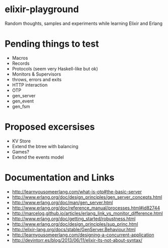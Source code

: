 elixir-playground
=================

Random thoughts, samples and experiments while learning Elixir and Erlang

Pending things to test
=========================
 * Macros  
 * Records
 * Protocols (seem very Haskell-like but ok) 
 * Monitors & Supervisors
 * throws, errors and exits
 * HTTP interaction
 * OTP
  * gen_server
  * gen_event
  * gen_fsm
  

Proposed excersises
====================
  * KV Store
  * Extend the btree with balancing
  * Games?
  * Extend the events model
  

  
Documentation and Links
======================
* http://learnyousomeerlang.com/what-is-otp#the-basic-server
* http://www.erlang.org/doc/design_principles/gen_server_concepts.html
* http://www.erlang.org/doc/man/gen_server.html
* http://www.erlang.org/doc/reference_manual/processes.html#id82744
* http://marcelog.github.io/articles/erlang_link_vs_monitor_difference.html
* http://www.erlang.org/doc/getting_started/robustness.html
* http://www.erlang.org/doc/design_principles/sup_princ.html
* http://elixir-lang.org/docs/stable/GenServer.Behaviour.html
* http://learnyousomeerlang.com/designing-a-concurrent-application
* http://devintorr.es/blog/2013/06/11/elixir-its-not-about-syntax/
